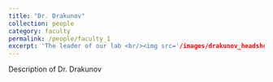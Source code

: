 ```yaml
---
title: "Dr. Drakunov"
collection: people
category: faculty
permalink: /people/faculty_1
excerpt: 'The leader of our lab <br/><img src='/images/drakunov_headshot.png'>'
---
```


Description of Dr. Drakunov